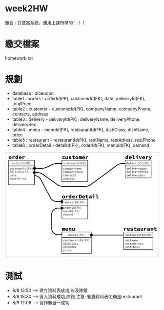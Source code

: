 # week2HW
題目 : 訂便當系統，運用上課所學的！！！

# 繳交檔案
homework.txt

# 規劃
- database : dibendon
- table1 : orders - orderId(PK), customerId(FK), date, deliveryId(FK), totalPrice
- table2 : customer - customerId(PK), companyName, companyPhone, contacts, address
- table3 : delivery - deliveryId(PK), deliveryName, deliveryPhone, deliverySex
- table4 : menu - menuId(PK), restaurantId(FK), dishClass, dishName, price
- table5 : restaurant - restaurantId(PK), restName, restAdress, restPhone
- table6 : orderDetail - detailId(PK), orderId(FK), menuId(FK), demand

![design](./design2.jpg)

# 測試
- 8/8 13:50 --> 建立資料表成功,以及除錯
- 8/8 18:30 --> 匯入資料成功,除錯  注意: 餐廳資料表名稱是reataurant
- 8/9 12:06 --> 實作題目一成功